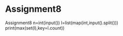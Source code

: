 # Assignment8
Assignment8
n=int(input())
l=list(map(int,input().split()))
print(max(set(l),key=l.count))
